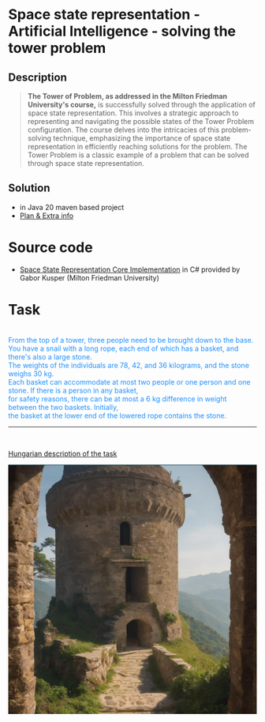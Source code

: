 # Space state representation - Artificial Intelligence - solving the tower problem

## Description

> **The Tower of Problem, as addressed in the Milton Friedman University's course,**
> is successfully solved through the application of space state representation. This
> involves a strategic approach to representing and navigating the possible states of
> the Tower Problem configuration. The course delves into the intricacies of this
> problem-solving technique, emphasizing the importance of space state representation
> in efficiently reaching solutions for the problem. The Tower Problem is a classic
> example of a problem that can be solved through space state representation.

## Solution

- in Java 20 maven based project
- [Plan & Extra info](doc/planning.txt)

# Source code

- [Space State Representation Core Implementation](https://github.com/Csaba79-coder/MestIntSourceCode1) in C# provided by Gabor Kusper (Milton Friedman University)

# Task

<span style="white-space: pre-line; color: #1E90FF;">
    From the top of a tower, three people need to be brought down to the base. 
    You have a snail with a long rope, each end of which has a basket, and there's also a large stone. 
    The weights of the individuals are 78, 42, and 36 kilograms, and the stone weighs 30 kg. 
    Each basket can accommodate at most two people or one person and one stone. If there is a person in any basket, 
    for safety reasons, there can be at most a 6 kg difference in weight between the two baskets. Initially, 
    the basket at the lower end of the lowered rope contains the stone.
</span>

---

<br>

[Hungarian description of the task](doc/task.adoc)


![img.png](img.png)
